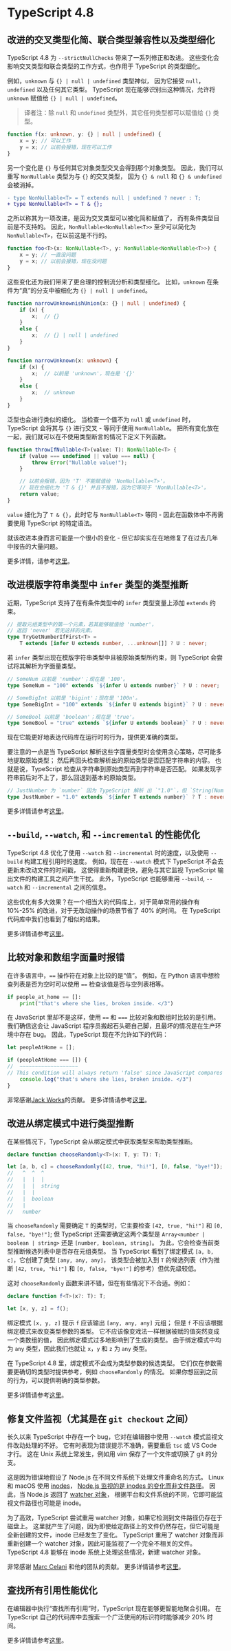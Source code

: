 # TypeScript 4.8

## 改进的交叉类型化简、联合类型兼容性以及类型细化

TypeScript 4.8 为 `--strictNullChecks` 带来了一系列修正和改进。
这些变化会影响交叉类型和联合类型的工作方式，也作用于 TypeScript 的类型细化。

例如，`unknown` 与 `{} | null | undefined` 类型神似，
因为它接受 `null`，`undefined` 以及任何其它类型。
TypeScript 现在能够识别出这种情况，允许将 `unknown` 赋值给 `{} | null | undefined`。

> 译者注：除 `null` 和 `undefined` 类型外，其它任何类型都可以赋值给 `{}` 类型。

```ts
function f(x: unknown, y: {} | null | undefined) {
    x = y; // 可以工作
    y = x; // 以前会报错，现在可以工作
}
```

另一个变化是 `{}` 与任何其它对象类型交叉会得到那个对象类型。
因此，我们可以重写 `NonNullable` 类型为与 `{}` 的交叉类型，
因为 `{} & null` 和 `{} & undefined` 会被消掉。

```diff
- type NonNullable<T> = T extends null | undefined ? never : T;
+ type NonNullable<T> = T & {};
```

之所以称其为一项改进，是因为交叉类型可以被化简和赋值了，
而有条件类型目前是不支持的。
因此，`NonNullable<NonNullable<T>>` 至少可以简化为 `NonNullable<T>`，在以前这是不行的。

```ts
function foo<T>(x: NonNullable<T>, y: NonNullable<NonNullable<T>>) {
    x = y; // 一直没问题
    y = x; // 以前会报错，现在没问题
}
```

这些变化还为我们带来了更合理的控制流分析和类型细化。
比如，`unknown` 在条件为“真”的分支中被细化为 `{} | null | undefined`。

```ts
function narrowUnknownishUnion(x: {} | null | undefined) {
    if (x) {
        x;  // {}
    }
    else {
        x;  // {} | null | undefined
    }
}

function narrowUnknown(x: unknown) {
    if (x) {
        x;  // 以前是 'unknown'，现在是 '{}'
    }
    else {
        x;  // unknown
    }
}
```

泛型也会进行类似的细化。
当检查一个值不为 `null` 或 `undefined` 时，
TypeScript 会将其与 `{}` 进行交叉 - 等同于使用 `NonNullable`。
把所有变化放在一起，我们就可以在不使用类型断言的情况下定义下列函数。

```ts
function throwIfNullable<T>(value: T): NonNullable<T> {
    if (value === undefined || value === null) {
        throw Error("Nullable value!");
    }

    // 以前会报错，因为 'T' 不能赋值给 'NonNullable<T>'。
    // 现在会细化为 'T & {}' 并且不报错，因为它等同于 'NonNullable<T>'。
    return value;
}
```

`value` 细化为了 `T & {}`，此时它与 `NonNullable<T>` 等同 -
因此在函数体中不再需要使用 TypeScript 的特定语法。

就该改进本身而言可能是一个很小的变化 - 但它却实实在在地修复了在过去几年中报告的大量问题。

更多详情，请参考[这里](https://github.com/microsoft/TypeScript/pull/49119)。

## 改进模版字符串类型中 `infer` 类型的类型推断

近期，TypeScript 支持了在有条件类型中的 `infer` 类型变量上添加 `extends` 约束。

```ts
// 提取元组类型中的第一个元素，若其能够赋值给 'number'，
// 返回 'never' 若无这样的元素。
type TryGetNumberIfFirst<T> =
    T extends [infer U extends number, ...unknown[]] ? U : never;
```

若 `infer` 类型出现在模版字符串类型中且被原始类型所约束，则 TypeScript 会尝试将其解析为字面量类型。

```ts
// SomeNum 以前是 'number'；现在是 '100'。
type SomeNum = "100" extends `${infer U extends number}` ? U : never;

// SomeBigInt 以前是 'bigint'；现在是 '100n'。
type SomeBigInt = "100" extends `${infer U extends bigint}` ? U : never;

// SomeBool 以前是 'boolean'；现在是 'true'。
type SomeBool = "true" extends `${infer U extends boolean}` ? U : never;
```

现在它能更好地表达代码库在运行时的行为，提供更准确的类型。

要注意的一点是当 TypeScript 解析这些字面量类型时会使用贪心策略，尽可能多地提取原始类型；
然后再回头检查解析出的原始类型是否匹配字符串的内容。
也就是说，TypeScript 检查从字符串到原始类型再到字符串是否匹配。
如果发现字符串前后对不上了，那么回退到基本的原始类型。

```ts
// JustNumber 为 `number` 因为 TypeScript 解析 出 `"1.0"`，但 `String(Number("1.0"))` 为 `"1"` 不匹配。
type JustNumber = "1.0" extends `${infer T extends number}` ? T : never; 
```

更多详情请参考[这里](https://github.com/microsoft/TypeScript/pull/48094)。

## `--build`, `--watch`, 和 `--incremental` 的性能优化

TypeScript 4.8 优化了使用 `--watch` 和 `--incremental` 时的速度，以及使用 `--build` 构建工程引用时的速度。
例如，现在在 `--watch` 模式下 TypeScript 不会去更新未改动文件的时间戳，
这使得重新构建更快，避免与其它监视 TypeScript 输出文件的构建工具之间产生干扰。
此外，TypeScript 也能够重用 `--build`, `--watch` 和 `--incremental` 之间的信息。

这些优化有多大效果？在一个相当大的代码库上，对于简单常用的操作有 10%-25% 的改进，对于无改动操作的场景节省了 40% 的时间。
在 TypeScript 代码库中我们也看到了相似的结果。

更多详情请参考[这里](https://github.com/microsoft/TypeScript/pull/48784)。

## 比较对象和数组字面量时报错

在许多语言中，`==` 操作符在对象上比较的是“值”。
例如，在 Python 语言中想检查列表是否为空时可以使用 `==` 检查该值是否与空列表相等。

```py
if people_at_home == []:
    print("that's where she lies, broken inside. </3")
```

在 JavaScript 里却不是这样，使用 `==` 和 `===` 比较对象和数组时比较的是引用。
我们确信这会让 JavaScript 程序员搬起石头砸自己脚，且最坏的情况是在生产环境中存在 bug。
因此，TypeScript 现在不允许如下的代码：

```ts
let peopleAtHome = [];

if (peopleAtHome === []) {
//  ~~~~~~~~~~~~~~~~~~~
// This condition will always return 'false' since JavaScript compares objects by reference, not value.
    console.log("that's where she lies, broken inside. </3")
}
```

非常感谢[Jack Works](https://github.com/Jack-Works)的贡献。
更多详情请参考[这里](https://github.com/microsoft/TypeScript/pull/45978)。

## 改进从绑定模式中进行类型推断

在某些情况下，TypeScript 会从绑定模式中获取类型来帮助类型推断。

```ts
declare function chooseRandomly<T>(x: T, y: T): T;

let [a, b, c] = chooseRandomly([42, true, "hi!"], [0, false, "bye!"]);
//   ^  ^  ^
//   |  |  |
//   |  |  string
//   |  |
//   |  boolean
//   |
//   number
```

当 `chooseRandomly` 需要确定 `T` 的类型时，它主要检查 `[42, true, "hi!"]` 和 `[0, false, "bye!"]`;
但 TypeScript 还需要确定这两个类型是 `Array<number | boolean | string>`
还是 `[number, boolean, string]`。
为此，它会检查当前类型推断候选列表中是否存在元组类型。
当 TypeScript 看到了绑定模式 `[a, b, c]`，它创建了类型 `[any, any, any]`，
该类型会被加入到 `T` 的候选列表（作为推断 `[42, true, "hi!"]` 和 `[0, false, "bye!"]` 的参考）但优先级较低。

这对 `chooseRandomly` 函数来讲不错，但在有些情况下不合适。例如：

```ts
declare function f<T>(x?: T): T;

let [x, y, z] = f();
```

绑定模式 `[x, y, z]` 提示 `f` 应该输出 `[any, any, any]` 元组；
但是 `f` 不应该根据绑定模式来改变类型参数的类型。
它不应该像变戏法一样根据被赋的值突然变成一个类数组的值，
因此绑定模式过多地影响到了生成的类型。
由于绑定模式中均为 `any` 类型，因此我们也就让 `x`，`y` 和 `z` 为 `any` 类型。

在 TypeScript 4.8 里，绑定模式不会成为类型参数的候选类型。
它们仅在参数需要更确切的类型时提供参考，例如 `chooseRandomly` 的情况。
如果你想回到之前的行为，可以提供明确的类型参数。

更多详情请参考[这里](https://github.com/microsoft/TypeScript/pull/49086)。

## 修复文件监视（尤其是在 `git checkout` 之间）

长久以来 TypeScript 中存在一个 bug，它对在编辑器中使用 `--watch` 模式监视文件改动处理的不好。
它有时表现为错误提示不准确，需要重启 `tsc` 或 VS Code 才行。
这在 Unix 系统上常发生，例如用 vim 保存了一个文件或切换了 git 的分支。

这是因为错误地假设了 Node.js 在不同文件系统下处理文件重命名的方式。
Linux 和 macOS 使用 [inodes](https://en.wikipedia.org/wiki/Inode)，
[Node.js 监视的是 inodes 的变化而非文件路径](https://nodejs.org/api/fs.html#inodes)。
因此，当 Node.js 返回了 [watcher 对象](https://nodejs.org/api/fs.html#class-fsfswatcher)，
根据平台和文件系统的不同，它即可能监视文件路径也可能是 inode。

为了高效，TypeScript 尝试重用 watcher 对象，如果它检测到文件路径仍存在于磁盘上。
这里就产生了问题，因为即使给定路径上的文件仍然存在，但它可能是全新创建的文件，inode 已经发生了变化。
TypeScript 重用了 watcher 对象而非重新创建一个 watcher 对象，因此可能监视了一个完全不相关的文件。
TypeScript 4.8 能够在 inode 系统上处理这些情况，新建 watcher 对象。

非常感谢 [Marc Celani](https://github.com/MarcCelani-at) 和他的团队的贡献。
更多详情请参考[这里](https://github.com/microsoft/TypeScript/pull/48997)。

## 查找所有引用性能优化

在编辑器中执行“查找所有引用”时，TypeScript 现在能够更智能地聚合引用。
在 TypeScript 自己的代码库中去搜索一个广泛使用的标识符时能够减少 20% 时间。

更多详情请参考[这里](https://github.com/microsoft/TypeScript/pull/49581)。


